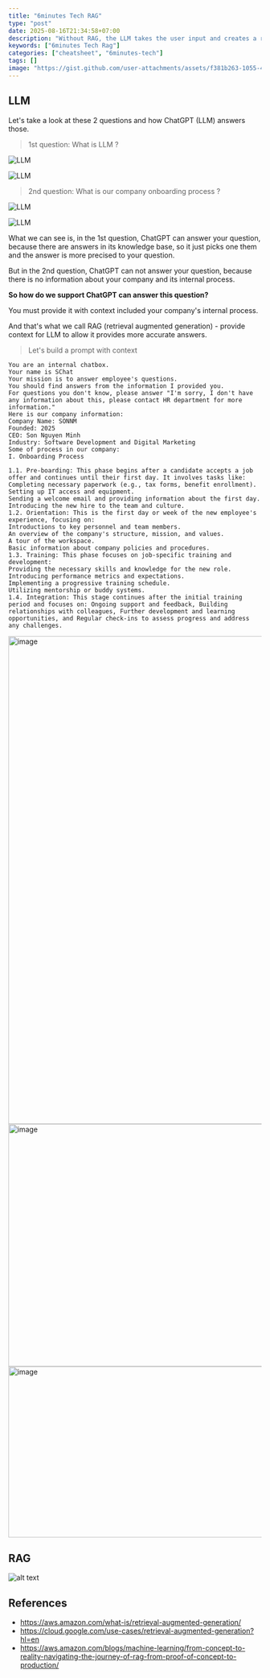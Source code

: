 ```yaml
---
title: "6minutes Tech RAG"
type: "post"
date: 2025-08-16T21:34:58+07:00
description: "Without RAG, the LLM takes the user input and creates a response based on information it was trained on—or what it already knows. With RAG, an information retrieval component is introduced that utilizes the user input to first pull information from a new data source."
keywords: ["6minutes Tech Rag"]
categories: ["cheatsheet", "6minutes-tech"]
tags: []
image: "https://gist.github.com/user-attachments/assets/f381b263-1055-42e6-883d-049db387f411"
---
```


## LLM

Let's take a look at these 2 questions and how ChatGPT (LLM) answers those.

> 1st question: What is LLM ?

![LLM](https://gist.github.com/user-attachments/assets/f3b6059b-f5f0-4c51-b6f2-4eb61eb4adee)

![LLM](https://gist.github.com/user-attachments/assets/5fd2a28c-f282-4d52-b250-2e85d3c2bc1c)

> 2nd question: What is our company onboarding process ?

![LLM](https://gist.github.com/user-attachments/assets/55e82e5c-6b2e-42f8-ae86-fd767d23e302)

![LLM](https://gist.github.com/user-attachments/assets/d50b53e5-3575-438c-9844-356fb8181631)

What we can see is, in the 1st question, ChatGPT can answer your question, because there are answers in its knowledge base, so it just picks one them and the answer is more precised to your question.

But in the 2nd question, ChatGPT can not answer your question, because there is no information about your company and its internal process.

**So how do we support ChatGPT can answer this question?**

You must provide it with context included your company's internal process.

And that's what we call RAG (retrieval augmented generation) - provide context for LLM to allow it provides more accurate answers.

> Let's build a prompt with context

```
You are an internal chatbox.
Your name is SChat
Your mission is to answer employee's questions.
You should find answers from the information I provided you.
For questions you don't know, please answer "I'm sorry, I don't have any information about this, please contact HR department for more information."
Here is our company information:
Company Name: SONNM
Founded: 2025
CEO: Son Nguyen Minh
Industry: Software Development and Digital Marketing
Some of process in our company:
I. Onboarding Process

1.1. Pre-boarding: This phase begins after a candidate accepts a job offer and continues until their first day. It involves tasks like:
Completing necessary paperwork (e.g., tax forms, benefit enrollment).
Setting up IT access and equipment.
Sending a welcome email and providing information about the first day.
Introducing the new hire to the team and culture.
1.2. Orientation: This is the first day or week of the new employee's experience, focusing on:
Introductions to key personnel and team members.
An overview of the company's structure, mission, and values.
A tour of the workspace.
Basic information about company policies and procedures.
1.3. Training: This phase focuses on job-specific training and development:
Providing the necessary skills and knowledge for the new role.
Introducing performance metrics and expectations.
Implementing a progressive training schedule.
Utilizing mentorship or buddy systems.
1.4. Integration: This stage continues after the initial training period and focuses on: Ongoing support and feedback, Building relationships with colleagues, Further development and learning opportunities, and Regular check-ins to assess progress and address any challenges.

```

<img width="1714" height="970" alt="image" src="https://gist.github.com/user-attachments/assets/579f641c-0aa2-493b-afbf-4ef870bea8cd" />

<img width="1634" height="482" alt="image" src="https://gist.github.com/user-attachments/assets/d58f8916-d5c4-4a4b-aa86-3a3220471261" />

<img width="1826" height="340" alt="image" src="https://gist.github.com/user-attachments/assets/eefb63e7-0037-41b0-8fff-bb095248ca1b" />

## RAG

![alt text](https://docs.aws.amazon.com/images/sagemaker/latest/dg/images/jumpstart/jumpstart-fm-rag.jpg)

## References

- https://aws.amazon.com/what-is/retrieval-augmented-generation/
- https://cloud.google.com/use-cases/retrieval-augmented-generation?hl=en
- https://aws.amazon.com/blogs/machine-learning/from-concept-to-reality-navigating-the-journey-of-rag-from-proof-of-concept-to-production/
